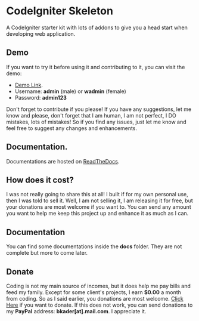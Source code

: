 # CodeIgniter Skeleton
A CodeIgniter starter kit with lots of addons to give you a head start when developing web application.

## Demo
If you want to try it before using it and contributing to it, you can visit the demo:
* [Demo Link](http://demo.ianhub.net/skeleton/).
* Username: **admin** (male) or **wadmin** (female)
* Password: **admin123**

Don't forget to contribute if you please! If you have any suggestions, let me know and please, don't forget that I am human, I am not perfect, I DO mistakes, lots of mistakes! So if you find any issues, just let me know and feel free to suggest any changes and enhancements.

## Documentation.
Documentations are hosted on [ReadTheDocs](http://codeigniter-skeleton.readthedocs.io/).

## How does it cost?
I was not really going to share this at all! I built if for my own personal use, then I was told to sell it.
Well, I am not selling it, I am releasing it for free, but your donations are most welcome if you want to. You can send any amount you want to help me keep this project up and enhance it as much as I can.

## Documentation
You can find some documentations inside the **docs** folder. They are not complete but more to come later.

## Donate
Coding is not my main source of incomes, but it does help me pay bills and feed my family. Except for some client's projects, I earn **$0.00** a month from coding. So as I said earlier, you donations are most welcome.
[Click Here](http://bit.ly/2pIIV0D) if you want to donate. If this does not work, you can send donations to my **PayPal** address: **bkader[at].mail.com**. I appreciate it.
